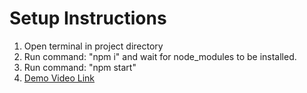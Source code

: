 # Setup Instructions
1. Open terminal in project directory
2. Run command: "npm i" and wait for node_modules to be installed.
3. Run command: "npm start"
4. [Demo Video Link](https://drive.google.com/file/d/1xLtOPmT5y9bQ1Pmt36LhqPBDih6M9yiZ/view?usp=sharing)